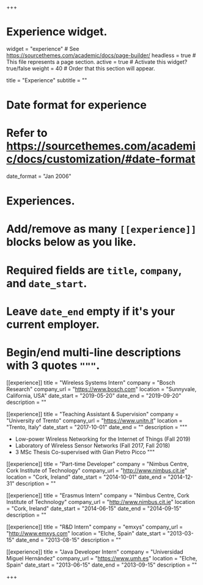 +++
# Experience widget.
widget = "experience"  # See https://sourcethemes.com/academic/docs/page-builder/
headless = true  # This file represents a page section.
active = true  # Activate this widget? true/false
weight = 40  # Order that this section will appear.

title = "Experience"
subtitle = ""

# Date format for experience
#   Refer to https://sourcethemes.com/academic/docs/customization/#date-format
date_format = "Jan 2006"

# Experiences.
#   Add/remove as many `[[experience]]` blocks below as you like.
#   Required fields are `title`, `company`, and `date_start`.
#   Leave `date_end` empty if it's your current employer.
#   Begin/end multi-line descriptions with 3 quotes `"""`.
[[experience]]
  title = "Wireless Systems Intern"
  company = "Bosch Research"
  company_url = "https://www.bosch.com"
  location = "Sunnyvale, California, USA"
  date_start = "2019-05-20"
  date_end = "2019-09-20"
  description = ""

[[experience]]
  title = "Teaching Assistant & Supervision"
  company = "University of Trento"
  company_url = "https://www.unitn.it"
  location = "Trento, Italy"
  date_start = "2017-10-01"
  date_end = ""
  description = """
  * Low-power Wireless Networking for the Internet of Things (Fall 2019)
  * Laboratory of Wireless Sensor Networks (Fall 2017, Fall 2018)
  * 3 MSc Thesis Co-supervised with Gian Pietro Picco
  """

[[experience]]
  title = "Part-time Developer"
  company = "Nimbus Centre, Cork Institute of Technology"
  company_url = "http://www.nimbus.cit.ie"
  location = "Cork, Ireland"
  date_start = "2014-10-01"
  date_end = "2014-12-31"
  description = ""

[[experience]]
  title = "Erasmus Intern"
  company = "Nimbus Centre, Cork Institute of Technology"
  company_url = "http://www.nimbus.cit.ie"
  location = "Cork, Ireland"
  date_start = "2014-06-15"
  date_end = "2014-09-15"
  description = ""

[[experience]]
  title = "R&D Intern"
  company = "emxys"
  company_url = "http://www.emxys.com"
  location = "Elche, Spain"
  date_start = "2013-03-15"
  date_end = "2013-08-15"
  description = ""

[[experience]]
  title = "Java Developer Intern"
  company = "Universidad Miguel Hernández"
  company_url = "https://www.umh.es"
  location = "Elche, Spain"
  date_start = "2013-06-15"
  date_end = "2013-09-15"
  description = ""

+++
